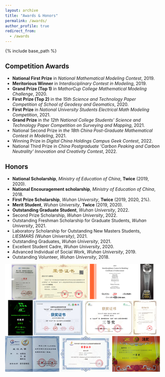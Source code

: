```yaml
---
layout: archive
title: "Awards & Honors"
permalink: /awards/
author_profile: true
redirect_from:
  - /awards
---
```


{% include base_path %}

## Competition Awards

  * **National First Prize** in *National Mathematical Modeling Contest*, 2019.
  * **Meritorious Winner** in *Interdisciplinary Contest in Modeling*, 2019.
  * **Grand Prize (Top 1)** in *MathorCup College Mathematical Modeling Challenge*, 2020.
  * **First Prize (Top 2)** in the *15th Science and Technology Paper Competition of School of Geodesy and Geomatics*, 2020.
  * **First Prize** in *National University Students Electrical Math Modeling Competition*, 2021.
  * **Grand Prize** in *the 12th National College Students' Science and Technology Paper Competition on Surveying and Mapping*, 2021.
  * National Second Prize in *the 18th China Post-Graduate Mathematical Contest in Modeling*, 2021.
  * Winning Prize in *Digital China Holdings Campus Geek Contest*, 2022.
  * National Third Prize in *China Postgraduate ‘Carbon Peaking and Carbon Neutrality’ Innovation and Creativity Contest*, 2022.

## Honors
  * **National Scholarship**, *Ministry of Education of China*, **Twice** (2019, 2020).
  * **National Encouragement scholarship**, *Ministry of Education of China*, 2018.
  * **First Prize Scholarship**, *Wuhan University*, **Twice** (2019, 2020, 2%).
  * **Merit Student**, *Wuhan University*, **Twice** (2019, 2020).
  * **Outstanding Graduate Student**, *Wuhan University*, 2022.
  * Second Prize Scholarship, *Wuhan University*, 2022.
  * Outstanding Freshman Scholarship for Graduate Students, *Wuhan University*, 2021.
  * Laboratory Scholarship for Outstanding New Masters Students, *LIESMARS (Wuhan University)*, 2021.
  * Outstanding Graduates, *Wuhan University*, 2021.
  * Excellent Student Cadre, *Wuhan University*, 2020.
  * Advanced Individual of Social Work, *Wuhan University*, 2019.
  * Outstanding Volunteer, *Wuhan University*, 2018.<br>

![image](/images/Awards.png)
